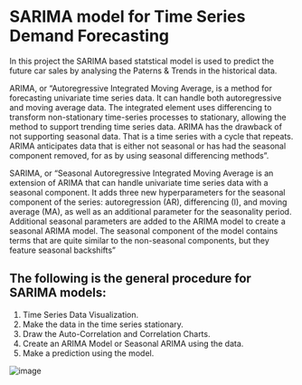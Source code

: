 # SARIMA model for Time Series Demand Forecasting

In this project the SARIMA based statstical model is used to predict the future car sales by analysing the Paterns & Trends in the historical data.

ARIMA, or “Autoregressive Integrated Moving Average, is a method for forecasting univariate time series data. It can handle both autoregressive and moving average data. The integrated element uses differencing to transform non-stationary time-series processes to stationary, allowing the method to support trending time series data. ARIMA has the drawback of not supporting seasonal data. That is a time series with a cycle that repeats. ARIMA anticipates data that is either not seasonal or has had the seasonal component removed, for as by using seasonal differencing methods”.

SARIMA, or “Seasonal Autoregressive Integrated Moving Average is an extension of ARIMA that can handle univariate time series data with a seasonal component. It adds 
three new hyperparameters for the seasonal component of the series: autoregression (AR), differencing (I), and moving average (MA), as well as an additional parameter for the seasonality period. Additional seasonal parameters are added to the ARIMA model to create a seasonal ARIMA model. The seasonal component of the model contains terms that are quite similar to the non-seasonal components, but they feature seasonal backshifts”

## The following is the general procedure for SARIMA models: 

1. Time Series Data Visualization.
2. Make the data in the time series stationary.
3. Draw the Auto-Correlation and Correlation Charts.
4. Create an ARIMA Model or Seasonal ARIMA using the data. 
5. Make a prediction using the model.

![image](https://user-images.githubusercontent.com/94454275/202422073-4795e248-a004-4728-887f-e6095f45f0b4.png)
